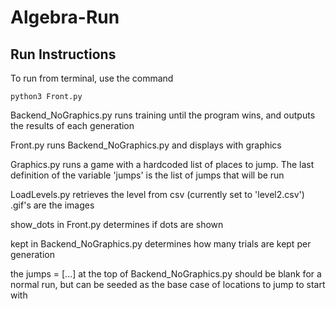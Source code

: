 # Algebra-Run

## Run Instructions
To run from terminal, use the command 
```
python3 Front.py
```

Backend_NoGraphics.py runs training until the program wins, and outputs the results of each generation

Front.py  runs Backend_NoGraphics.py and displays with graphics

Graphics.py runs a game with a hardcoded list of places to jump. The last definition of the variable 'jumps' is the list of jumps that will be run

LoadLevels.py retrieves the level from csv (currently set to 'level2.csv')
.gif's are the images 

show_dots in Front.py determines if dots are shown

kept in Backend_NoGraphics.py determines how many trials are kept per generation

the jumps = [...] at the top of Backend_NoGraphics.py should be blank for a normal run, but can be seeded as the base case of locations to jump to start with
